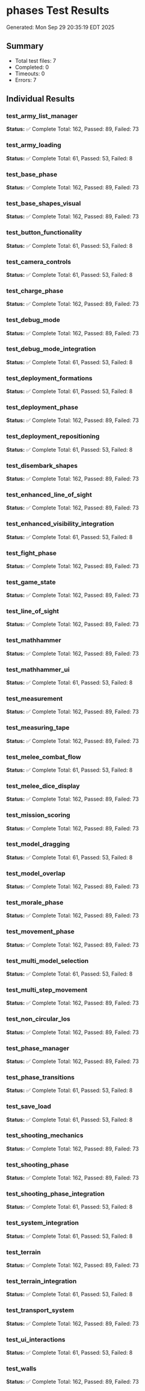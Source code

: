 # phases Test Results
Generated: Mon Sep 29 20:35:19 EDT 2025

## Summary
- Total test files: 7
- Completed: 0
- Timeouts: 0
- Errors: 7

## Individual Results

### test_army_list_manager
**Status:** ✅ Complete
Total: 162, Passed: 89, Failed: 73

### test_army_loading
**Status:** ✅ Complete
Total: 61, Passed: 53, Failed: 8

### test_base_phase
**Status:** ✅ Complete
Total: 162, Passed: 89, Failed: 73

### test_base_shapes_visual
**Status:** ✅ Complete
Total: 162, Passed: 89, Failed: 73

### test_button_functionality
**Status:** ✅ Complete
Total: 61, Passed: 53, Failed: 8

### test_camera_controls
**Status:** ✅ Complete
Total: 61, Passed: 53, Failed: 8

### test_charge_phase
**Status:** ✅ Complete
Total: 162, Passed: 89, Failed: 73

### test_debug_mode
**Status:** ✅ Complete
Total: 162, Passed: 89, Failed: 73

### test_debug_mode_integration
**Status:** ✅ Complete
Total: 61, Passed: 53, Failed: 8

### test_deployment_formations
**Status:** ✅ Complete
Total: 61, Passed: 53, Failed: 8

### test_deployment_phase
**Status:** ✅ Complete
Total: 162, Passed: 89, Failed: 73

### test_deployment_repositioning
**Status:** ✅ Complete
Total: 61, Passed: 53, Failed: 8

### test_disembark_shapes
**Status:** ✅ Complete
Total: 162, Passed: 89, Failed: 73

### test_enhanced_line_of_sight
**Status:** ✅ Complete
Total: 162, Passed: 89, Failed: 73

### test_enhanced_visibility_integration
**Status:** ✅ Complete
Total: 61, Passed: 53, Failed: 8

### test_fight_phase
**Status:** ✅ Complete
Total: 162, Passed: 89, Failed: 73

### test_game_state
**Status:** ✅ Complete
Total: 162, Passed: 89, Failed: 73

### test_line_of_sight
**Status:** ✅ Complete
Total: 162, Passed: 89, Failed: 73

### test_mathhammer
**Status:** ✅ Complete
Total: 162, Passed: 89, Failed: 73

### test_mathhammer_ui
**Status:** ✅ Complete
Total: 61, Passed: 53, Failed: 8

### test_measurement
**Status:** ✅ Complete
Total: 162, Passed: 89, Failed: 73

### test_measuring_tape
**Status:** ✅ Complete
Total: 162, Passed: 89, Failed: 73

### test_melee_combat_flow
**Status:** ✅ Complete
Total: 61, Passed: 53, Failed: 8

### test_melee_dice_display
**Status:** ✅ Complete
Total: 162, Passed: 89, Failed: 73

### test_mission_scoring
**Status:** ✅ Complete
Total: 162, Passed: 89, Failed: 73

### test_model_dragging
**Status:** ✅ Complete
Total: 61, Passed: 53, Failed: 8

### test_model_overlap
**Status:** ✅ Complete
Total: 162, Passed: 89, Failed: 73

### test_morale_phase
**Status:** ✅ Complete
Total: 162, Passed: 89, Failed: 73

### test_movement_phase
**Status:** ✅ Complete
Total: 162, Passed: 89, Failed: 73

### test_multi_model_selection
**Status:** ✅ Complete
Total: 61, Passed: 53, Failed: 8

### test_multi_step_movement
**Status:** ✅ Complete
Total: 162, Passed: 89, Failed: 73

### test_non_circular_los
**Status:** ✅ Complete
Total: 162, Passed: 89, Failed: 73

### test_phase_manager
**Status:** ✅ Complete
Total: 162, Passed: 89, Failed: 73

### test_phase_transitions
**Status:** ✅ Complete
Total: 61, Passed: 53, Failed: 8

### test_save_load
**Status:** ✅ Complete
Total: 61, Passed: 53, Failed: 8

### test_shooting_mechanics
**Status:** ✅ Complete
Total: 162, Passed: 89, Failed: 73

### test_shooting_phase
**Status:** ✅ Complete
Total: 162, Passed: 89, Failed: 73

### test_shooting_phase_integration
**Status:** ✅ Complete
Total: 61, Passed: 53, Failed: 8

### test_system_integration
**Status:** ✅ Complete
Total: 61, Passed: 53, Failed: 8

### test_terrain
**Status:** ✅ Complete
Total: 162, Passed: 89, Failed: 73

### test_terrain_integration
**Status:** ✅ Complete
Total: 61, Passed: 53, Failed: 8

### test_transport_system
**Status:** ✅ Complete
Total: 162, Passed: 89, Failed: 73

### test_ui_interactions
**Status:** ✅ Complete
Total: 61, Passed: 53, Failed: 8

### test_walls
**Status:** ✅ Complete
Total: 162, Passed: 89, Failed: 73

